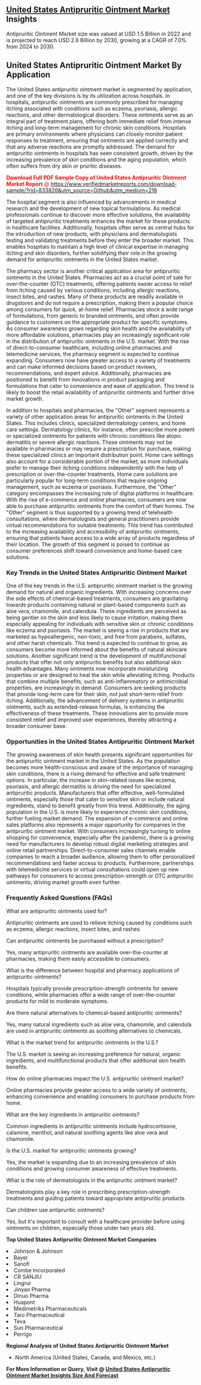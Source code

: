 <h2><a href="https://www.verifiedmarketreports.com/download-sample/?rid=833826&amp;utm_source=Github&amp;utm_medium=218" target="_blank">United States Antipruritic Ointment Market</a> Insights</h2><p>Antipruritic Ointment Market size was valued at USD 1.5 Billion in 2022 and is projected to reach USD 2.6 Billion by 2030, growing at a CAGR of 7.0% from 2024 to 2030.</p><p><h2>United States Antipruritic Ointment Market By Application</h2> <p>The United States antipruritic ointment market is segmented by application, and one of the key divisions is by its utilization across hospitals. In hospitals, antipruritic ointments are commonly prescribed for managing itching associated with conditions such as eczema, psoriasis, allergic reactions, and other dermatological disorders. These ointments serve as an integral part of treatment plans, offering both immediate relief from intense itching and long-term management for chronic skin conditions. Hospitals are primary environments where physicians can closely monitor patient responses to treatment, ensuring that ointments are applied correctly and that any adverse reactions are promptly addressed. The demand for antipruritic ointments in hospitals has seen consistent growth, driven by the increasing prevalence of skin conditions and the aging population, which often suffers from dry skin or pruritic diseases. <p><span class=""><span style="color: #ff0000;"><strong>Download Full PDF Sample Copy of United States Antipruritic Ointment Market Report</strong> @ </span><a href="https://www.verifiedmarketreports.com/download-sample/?rid=833826&amp;utm_source=Github&amp;utm_medium=218" target="_blank">https://www.verifiedmarketreports.com/download-sample/?rid=833826&amp;utm_source=Github&amp;utm_medium=218</a></span></p> The hospital segment is also influenced by advancements in medical research and the development of new topical formulations. As medical professionals continue to discover more effective solutions, the availability of targeted antipruritic treatments enhances the market for these products in healthcare facilities. Additionally, hospitals often serve as central hubs for the introduction of new products, with physicians and dermatologists testing and validating treatments before they enter the broader market. This enables hospitals to maintain a high level of clinical expertise in managing itching and skin disorders, further solidifying their role in the growing demand for antipruritic ointments in the United States market.</p> <p>The pharmacy sector is another critical application area for antipruritic ointments in the United States. Pharmacies act as a crucial point of sale for over-the-counter (OTC) treatments, offering patients easier access to relief from itching caused by various conditions, including allergic reactions, insect bites, and rashes. Many of these products are readily available in drugstores and do not require a prescription, making them a popular choice among consumers for quick, at-home relief. Pharmacies stock a wide range of formulations, from generic to branded ointments, and often provide guidance to customers on the appropriate product for specific symptoms. As consumer awareness grows regarding skin health and the availability of more affordable solutions, pharmacies play an increasingly significant role in the distribution of antipruritic ointments in the U.S. market. With the rise of direct-to-consumer healthcare, including online pharmacies and telemedicine services, the pharmacy segment is expected to continue expanding. Consumers now have greater access to a variety of treatments and can make informed decisions based on product reviews, recommendations, and expert advice. Additionally, pharmacies are positioned to benefit from innovations in product packaging and formulations that cater to convenience and ease of application. This trend is likely to boost the retail availability of antipruritic ointments and further drive market growth.</p> <p>In addition to hospitals and pharmacies, the "Other" segment represents a variety of other application areas for antipruritic ointments in the United States. This includes clinics, specialized dermatology centers, and home care settings. Dermatology clinics, for instance, often prescribe more potent or specialized ointments for patients with chronic conditions like atopic dermatitis or severe allergic reactions. These ointments may not be available in pharmacies or may require a prescription for purchase, making these specialized clinics an important distribution point. Home care settings also account for a considerable portion of the market, as more individuals prefer to manage their itching conditions independently with the help of prescription or over-the-counter treatments. Home care solutions are particularly popular for long-term conditions that require ongoing management, such as eczema or psoriasis. Furthermore, the "Other" category encompasses the increasing role of digital platforms in healthcare. With the rise of e-commerce and online pharmacies, consumers are now able to purchase antipruritic ointments from the comfort of their homes. The "Other" segment is thus supported by a growing trend of telehealth consultations, where dermatologists and general practitioners provide virtual recommendations for suitable treatments. This trend has contributed to the increasing availability and accessibility of antipruritic ointments, ensuring that patients have access to a wide array of products regardless of their location. The growth of this segment is poised to continue as consumer preferences shift toward convenience and home-based care solutions.</p> <h3>Key Trends in the United States Antipruritic Ointment Market</h3> <p>One of the key trends in the U.S. antipruritic ointment market is the growing demand for natural and organic ingredients. With increasing concerns over the side effects of chemical-based treatments, consumers are gravitating towards products containing natural or plant-based components such as aloe vera, chamomile, and calendula. These ingredients are perceived as being gentler on the skin and less likely to cause irritation, making them especially appealing for individuals with sensitive skin or chronic conditions like eczema and psoriasis. The market is seeing a rise in products that are marketed as hypoallergenic, non-toxic, and free from parabens, sulfates, and other harsh chemicals. This trend is expected to continue to grow, as consumers become more informed about the benefits of natural skincare solutions. Another significant trend is the development of multifunctional products that offer not only antipruritic benefits but also additional skin health advantages. Many ointments now incorporate moisturizing properties or are designed to heal the skin while alleviating itching. Products that combine multiple benefits, such as anti-inflammatory or antimicrobial properties, are increasingly in demand. Consumers are seeking products that provide long-term care for their skin, not just short-term relief from itching. Additionally, the advancement of delivery systems in antipruritic ointments, such as extended-release formulas, is enhancing the effectiveness of these treatments. These innovations aim to provide more consistent relief and improved user experiences, thereby attracting a broader consumer base.</p> <h3>Opportunities in the United States Antipruritic Ointment Market</h3> <p>The growing awareness of skin health presents significant opportunities for the antipruritic ointment market in the United States. As the population becomes more health-conscious and aware of the importance of managing skin conditions, there is a rising demand for effective and safe treatment options. In particular, the increase in skin-related issues like eczema, psoriasis, and allergic dermatitis is driving the need for specialized antipruritic products. Manufacturers that offer effective, well-formulated ointments, especially those that cater to sensitive skin or include natural ingredients, stand to benefit greatly from this trend. Additionally, the aging population in the U.S. is more likely to experience chronic skin conditions, further fueling market demand. The expansion of e-commerce and online sales platforms also represents a major opportunity for companies in the antipruritic ointment market. With consumers increasingly turning to online shopping for convenience, especially after the pandemic, there is a growing need for manufacturers to develop robust digital marketing strategies and online retail partnerships. Direct-to-consumer sales channels enable companies to reach a broader audience, allowing them to offer personalized recommendations and faster access to products. Furthermore, partnerships with telemedicine services or virtual consultations could open up new pathways for consumers to access prescription-strength or OTC antipruritic ointments, driving market growth even further.</p> <h3>Frequently Asked Questions (FAQs)</h3> <p>What are antipruritic ointments used for?</p> <p>Antipruritic ointments are used to relieve itching caused by conditions such as eczema, allergic reactions, insect bites, and rashes.</p> <p>Can antipruritic ointments be purchased without a prescription?</p> <p>Yes, many antipruritic ointments are available over-the-counter at pharmacies, making them easily accessible to consumers.</p> <p>What is the difference between hospital and pharmacy applications of antipruritic ointments?</p> <p>Hospitals typically provide prescription-strength ointments for severe conditions, while pharmacies offer a wide range of over-the-counter products for mild to moderate symptoms.</p> <p>Are there natural alternatives to chemical-based antipruritic ointments?</p> <p>Yes, many natural ingredients such as aloe vera, chamomile, and calendula are used in antipruritic ointments as soothing alternatives to chemicals.</p> <p>What is the market trend for antipruritic ointments in the U.S.?</p> <p>The U.S. market is seeing an increasing preference for natural, organic ingredients, and multifunctional products that offer additional skin health benefits.</p> <p>How do online pharmacies impact the U.S. antipruritic ointment market?</p> <p>Online pharmacies provide greater access to a wide variety of ointments, enhancing convenience and enabling consumers to purchase products from home.</p> <p>What are the key ingredients in antipruritic ointments?</p> <p>Common ingredients in antipruritic ointments include hydrocortisone, calamine, menthol, and natural soothing agents like aloe vera and chamomile.</p> <p>Is the U.S. market for antipruritic ointments growing?</p> <p>Yes, the market is expanding due to an increasing prevalence of skin conditions and growing consumer awareness of effective treatments.</p> <p>What is the role of dermatologists in the antipruritic ointment market?</p> <p>Dermatologists play a key role in prescribing prescription-strength treatments and guiding patients toward appropriate antipruritic products.</p> <p>Can children use antipruritic ointments?</p> <p>Yes, but it's important to consult with a healthcare provider before using ointments on children, especially those under two years old.</p> </p><p><strong>Top United States Antipruritic Ointment Market Companies</strong></p><div data-test-id=""><p><li>Johnson & Johnson</li><li> Bayer</li><li> Sanofi</li><li> Combe Incorporated</li><li> CR SANJIU</li><li> Lingrui</li><li> Jinyao Pharma</li><li> Dinuo Pharma</li><li> Huapont</li><li> Medimetriks Pharmaceuticals</li><li> Taro Pharmaceutical</li><li> Teva</li><li> Sun Pharmaceutical</li><li> Perrigo</li></p><div><strong>Regional Analysis of&nbsp;United States Antipruritic Ointment Market</strong></div><ul><li dir="ltr"><p dir="ltr">North America&nbsp;(United States, Canada, and Mexico, etc.)</p></li></ul><p><strong>For More Information or Query, Visit @&nbsp;</strong><strong><a href="https://www.verifiedmarketreports.com/product/antipruritic-ointment-market/?utm_source=Github&amp;utm_medium=218" target="_blank">United States Antipruritic Ointment Market Insights Size And Forecast</a></strong></p></div>
